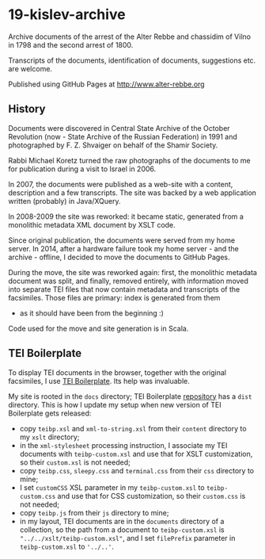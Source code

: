 # 19-kislev-archive #

Archive documents of the arrest of the Alter Rebbe and chassidim of
 Vilno in 1798 and the second arrest of 1800.

Transcripts of the documents, identification of documents,
 suggestions etc. are welcome.

Published using GitHub Pages at <http://www.alter-rebbe.org>


## History ##

Documents were discovered in Central State Archive of the October Revolution
(now - State Archive of the Russian Federation) in 1991 and
photographed by F. Z. Shvaiger on behalf of the Shamir Society.

Rabbi Michael Koretz turned the raw photographs of the documents to me for publication
during a visit to Israel in 2006.

In 2007, the documents were published as a web-site with a content, description and a
few transcripts. The site was backed by a web application written (probably) in Java/XQuery.

In 2008-2009 the site was reworked: it became static, generated from a monolithic metadata
XML document by XSLT code.  

Since original publication, the documents were served from my home server. In 2014, after a
hardware failure took my home server - and the archive - offline, I decided to move the
documents to GitHub Pages.

During the move, the site was reworked again: first, the monolithic metadata document was split,
and finally, removed entirely, with information moved into separate TEI files that now contain
metadata and transcripts of the facsimiles. Those files are primary: index is generated from them
- as it should have been from the beginning :)

Code used for the move and site generation is in Scala. 

## TEI Boilerplate ##

To display TEI documents in the browser, together with the original facsimiles,
I use [TEI Boilerplate](http://dcl.ils.indiana.edu/teibp/). Its help was invaluable.

My site is rooted in the `docs` directory; TEI Boilerplate
[repository](https://github.com/GrantLS/TEI-Boilerplate) has a `dist` directory.
This is how I update my setup when new version of TEI Boilerplate gets released:
- copy `teibp.xsl` and `xml-to-string.xsl` from their `content` directory to my `xslt` directory;
- in the `xml-stylesheet` processing instruction, I associate my TEI documents with `teibp-custom.xsl`
  and use that for XSLT customization, so their `custom.xsl` is not needed;
- copy `teibp.css`, `sleepy.css` and `terminal.css` from their `css` directory to mine;
- I set `customCSS` XSL parameter in my `teibp-custom.xsl` to `teibp-custom.css`
  and use that for CSS customization, so their `custom.css` is not needed;
- copy `teibp.js` from their `js` directory to mine;
- in my layout, TEI documents are in the `documents` directory of a collection,
  so the path from a document to `teibp-custom.xsl` is `"../../xslt/teibp-custom.xsl"`,
  and I set `filePrefix` parameter in `teibp-custom.xsl` to `'../..'`.
 